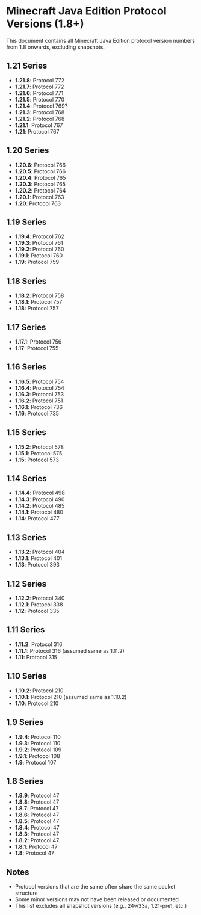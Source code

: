 # Minecraft Java Edition Protocol Versions (1.8+)

This document contains all Minecraft Java Edition protocol version numbers from 1.8 onwards, excluding snapshots.

## 1.21 Series
- **1.21.8**: Protocol 772
- **1.21.7**: Protocol 772
- **1.21.6**: Protocol 771
- **1.21.5**: Protocol 770
- **1.21.4**: Protocol 769?
- **1.21.3**: Protocol 768
- **1.21.2**: Protocol 768
- **1.21.1**: Protocol 767
- **1.21**: Protocol 767

## 1.20 Series
- **1.20.6**: Protocol 766
- **1.20.5**: Protocol 766
- **1.20.4**: Protocol 765
- **1.20.3**: Protocol 765
- **1.20.2**: Protocol 764
- **1.20.1**: Protocol 763
- **1.20**: Protocol 763

## 1.19 Series
- **1.19.4**: Protocol 762
- **1.19.3**: Protocol 761
- **1.19.2**: Protocol 760
- **1.19.1**: Protocol 760
- **1.19**: Protocol 759

## 1.18 Series
- **1.18.2**: Protocol 758
- **1.18.1**: Protocol 757
- **1.18**: Protocol 757

## 1.17 Series
- **1.17.1**: Protocol 756
- **1.17**: Protocol 755

## 1.16 Series
- **1.16.5**: Protocol 754
- **1.16.4**: Protocol 754
- **1.16.3**: Protocol 753
- **1.16.2**: Protocol 751
- **1.16.1**: Protocol 736
- **1.16**: Protocol 735

## 1.15 Series
- **1.15.2**: Protocol 578
- **1.15.1**: Protocol 575
- **1.15**: Protocol 573

## 1.14 Series
- **1.14.4**: Protocol 498
- **1.14.3**: Protocol 490
- **1.14.2**: Protocol 485
- **1.14.1**: Protocol 480
- **1.14**: Protocol 477

## 1.13 Series
- **1.13.2**: Protocol 404
- **1.13.1**: Protocol 401
- **1.13**: Protocol 393

## 1.12 Series
- **1.12.2**: Protocol 340
- **1.12.1**: Protocol 338
- **1.12**: Protocol 335

## 1.11 Series
- **1.11.2**: Protocol 316
- **1.11.1**: Protocol 316 (assumed same as 1.11.2)
- **1.11**: Protocol 315

## 1.10 Series
- **1.10.2**: Protocol 210
- **1.10.1**: Protocol 210 (assumed same as 1.10.2)
- **1.10**: Protocol 210

## 1.9 Series
- **1.9.4**: Protocol 110
- **1.9.3**: Protocol 110
- **1.9.2**: Protocol 109
- **1.9.1**: Protocol 108
- **1.9**: Protocol 107

## 1.8 Series
- **1.8.9**: Protocol 47
- **1.8.8**: Protocol 47
- **1.8.7**: Protocol 47
- **1.8.6**: Protocol 47
- **1.8.5**: Protocol 47
- **1.8.4**: Protocol 47
- **1.8.3**: Protocol 47
- **1.8.2**: Protocol 47
- **1.8.1**: Protocol 47
- **1.8**: Protocol 47

## Notes
- Protocol versions that are the same often share the same packet structure
- Some minor versions may not have been released or documented
- This list excludes all snapshot versions (e.g., 24w33a, 1.21-pre1, etc.)